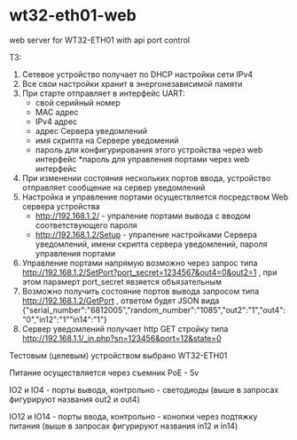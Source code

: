 # wt32-eth01-web
web server for WT32-ETH01 with api port control

ТЗ:
1. Сетевое устройство получает по DHCP настройки сети IPv4
2. Все свои настройки хранит в энергонезависимой памяти
3. При старте отправляет в интерфейс UART:
   * свой серийный номер
   * MAC адрес
   * IPv4 адрес
   * адрес Сервера уведомлений
   * имя скрипта на Сервере уведомений
   * пароль для конфигурирования этого устройства через web интерфейс
   *пароль для управления портами через web интерфейс
4. При изменении состояния нескольких портов ввода, устройство отправляет сообщение на сервер уведомлений
5. Настройка и управление портами осуществляется посредством Web сервера устройства
   * http://192.168.1.2/ - упраление портами вывода с вводом соответствующего пароля
   * http://192.168.1.2/Setup - упраление настройками Сервера уведомлений, имени скрипта сервера уведомлений, пароля управления портами
6. Управление портами напрямую возможно через запрос типа http://192.168.1.2/SetPort?port_secret=1234567&out4=0&out2=1 , при этом парамерт port_secret явзяется объязательным
7. Возможно получить состояние портов вывода запросом типа http://192.168.1.2/GetPort , ответом будет JSON вида {"serial_number":"6812005","random_number":"1085","out2":"1","out4":"0","in12":"1""in14":"1"}
8. Сервер уведомлений получает http GET стройку типа http://192.168.1.1/_in.php?sn=123456&port=12&state=0
     
Тестовым (целевым) устройством выбрано WT32-ETH01

Питание осуществляется через съемник PoE - 5v

IO2 и IO4 - порты вывода, контрольно - светодиоды (выше в запросах фигурируют названия out2 и out4)

IO12 и IO14 - порты ввода, контрольно - конопки через подтяжку питания (выше в запросах фигурируют названия in12 и in14)




